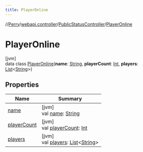 ```yaml
---
title: PlayerOnline
---
```

//[Perry](../../../../index.html)/[webapi.controller](../../index.html)/[PublicStatusController](../index.html)/[PlayerOnline](index.html)



# PlayerOnline



[jvm]\
data class [PlayerOnline](index.html)(**name**: [String](https://kotlinlang.org/api/latest/jvm/stdlib/kotlin/-string/index.html), **playerCount**: [Int](https://kotlinlang.org/api/latest/jvm/stdlib/kotlin/-int/index.html), **players**: [List](https://kotlinlang.org/api/latest/jvm/stdlib/kotlin.collections/-list/index.html)<[String](https://kotlinlang.org/api/latest/jvm/stdlib/kotlin/-string/index.html)>)



## Properties


| Name | Summary |
|---|---|
| [name](name.html) | [jvm]<br>val [name](name.html): [String](https://kotlinlang.org/api/latest/jvm/stdlib/kotlin/-string/index.html) |
| [playerCount](player-count.html) | [jvm]<br>val [playerCount](player-count.html): [Int](https://kotlinlang.org/api/latest/jvm/stdlib/kotlin/-int/index.html) |
| [players](players.html) | [jvm]<br>val [players](players.html): [List](https://kotlinlang.org/api/latest/jvm/stdlib/kotlin.collections/-list/index.html)<[String](https://kotlinlang.org/api/latest/jvm/stdlib/kotlin/-string/index.html)> |

